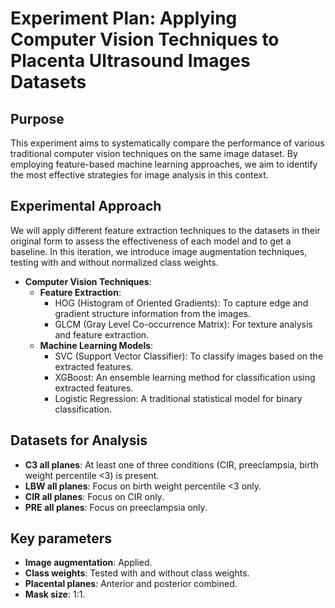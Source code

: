 # **Experiment Plan: Applying Computer Vision Techniques to Placenta Ultrasound Images Datasets**

## **Purpose**
This experiment aims to systematically compare the performance of various traditional computer vision techniques on the same image dataset. By employing feature-based machine learning approaches, we aim to identify the most effective strategies for image analysis in this context.

## **Experimental Approach**
We will apply different feature extraction techniques to the datasets in their original form to assess the effectiveness of each model and to get a baseline. In this iteration, we introduce image augmentation techniques, testing with and without normalized class weights.

- **Computer Vision Techniques**:
  - **Feature Extraction**:
    - HOG (Histogram of Oriented Gradients): To capture edge and gradient structure information from the images.
    - GLCM (Gray Level Co-occurrence Matrix): For texture analysis and feature extraction.
  - **Machine Learning Models**:
    - SVC (Support Vector Classifier): To classify images based on the extracted features.
    - XGBoost: An ensemble learning method for classification using extracted features.
    - Logistic Regression: A traditional statistical model for binary classification.

## **Datasets for Analysis**
- **C3 all planes**: At least one of three conditions (CIR, preeclampsia, birth weight percentile <3) is present.
- **LBW all planes**: Focus on birth weight percentile <3 only.
- **CIR all planes**: Focus on CIR only.
- **PRE all planes**: Focus on preeclampsia only.

## **Key parameters**
- **Image augmentation**: Applied.
- **Class weights**: Tested with and without class weights.
- **Placental planes**: Anterior and posterior combined.
- **Mask size**: 1:1.


